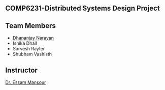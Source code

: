 ## COMP6231-Distributed Systems Design Project

## Team Members

- <a href="https://www.linkedin.com/in/dhananjay-narayan-aa222615b/"> Dhananjay Narayan </a>
- Ishika Dhall
- Sarvesh Rayter
- Shubham Vashisth

## Instructor
<a href="http://emansour.com/">Dr. Essam Mansour </a>
